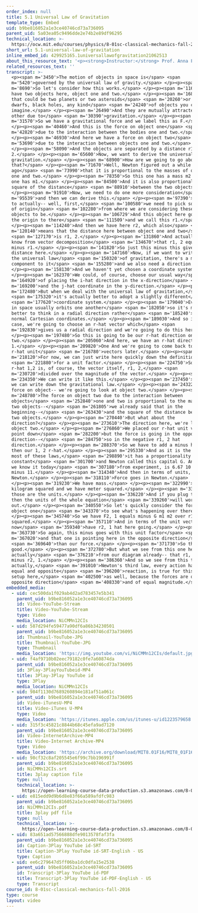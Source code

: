 ```yaml
---
order_index: null
title: 5.1 Universal Law of Gravitation
template_type: Embed
uid: b9be816052a1e3ce40746cd73a736095
parent_uid: 5a03ea05c9496dde2e74b2e89df96295
technical_location: >-
  https://ocw.mit.edu/courses/physics/8-01sc-classical-mechanics-fall-2016/week-2-newtons-laws/5.1-universal-law-of-gravitation/5.1-universal-law-of-gravitation
short_url: 5.1-universal-law-of-gravitation
inline_embed_id: 429925165.1universallawofgravitation21062513
about_this_resource_text: '<p><strong>Instructor:</strong> Prof. Anna Frebel</p>'
related_resources_text: ''
transcript: >-
  <p><span m='3450'>The motion of objects in space is</span> <span
  m='5420'>governed by the universal law of gravity.</span> </p><p><span
  m='8690'>So let's consider how this works.</span> </p><p><span m='11670'>We
  have two objects here, object one and two.</span> </p><p><span m='16856'>And
  that could be two planets or two asteroids</span> <span m='20260'>or two white
  dwarfs, black holes, any kind</span> <span m='24240'>of objects you can
  imagine.</span> </p><p><span m='26490'>And they are mutually attracted by each
  other due to</span> <span m='30390'>gravitation.</span> </p><p><span
  m='31570'>So we have a gravitational force and we label this as F.</span>
  </p><p><span m='40460'>And this is the force on object one</span> <span
  m='42820'>due to the interaction between the bodies one and two.</span>
  </p><p><span m='46930'>And here we have a force on object two</span> <span
  m='53690'>due to the interaction between objects one and two.</span>
  </p><p><span m='58090'>And the objects are separated by a distance r1,
  2.</span> </p><p><span m='65600'>Now, we want to derive the universal law of
  gravitation.</span> </p><p><span m='68900'>How are we going to go about
  that?</span> </p><p><span m='71670'>Well, Newton figured out a while
  ago</span> <span m='73990'>that it is proportional to the masses of objects
  one and two.</span> </p><p><span m='78350'>So this one has a mass m2 and this
  one has m1.</span> </p><p><span m='84500'>And it is also proportional to the
  square of the distance</span> <span m='88910'>between the two objects.</span>
  </p><p><span m='91910'>Now, we need to do one more consideration</span> <span
  m='95539'>and then we can derive this.</span> </p><p><span m='97390'>We need
  to actually-- well, first,</span> <span m='100580'>we need to pick some kind
  of origin</span> <span m='102280'>from where we are considering these two
  objects to be.</span> </p><p><span m='106729'>And this object here goes from
  the origin to there</span> <span m='111509'>and we call this r1.</span>
  </p><p><span m='114240'>And then we have here r2, which also</span> <span
  m='120140'>means that the distance here between object one and two</span>
  <span m='127170'>is r1, 2.</span> </p><p><span m='131860'>And actually, we
  know from vector decomposition</span> <span m='134670'>that r1, 2 equals r2
  minus r1.</span> </p><p><span m='141820'>So just this minus this gives us this
  distance here.</span> </p><p><span m='147160'>Now, if we want to write down
  the universal law</span> <span m='150320'>of gravitation, there's a magnitude
  component to it</span> <span m='155280'>and we also need a direction.</span>
  </p><p><span m='158130'>And we haven't yet chosen a coordinate system.</span>
  </p><p><span m='162370'>We could, of course, choose our usual way</span> <span
  m='164920'>of placing the i-hat direction in the x-direction</span> <span
  m='169200'>and the j-hat coordinate in the y-direction.</span> </p><p><span
  m='172480'>But when we deal with the universal law of gravitation,</span>
  <span m='175320'>it's actually better to adopt a slightly different</span>
  <span m='177620'>coordinate system.</span> </p><p><span m='179040'>Everything
  in space usually orbits one another</span> <span m='182050'>so it's much
  better to think in a radial direction rather</span> <span m='185240'>than just
  normal Cartesian coordinates.</span> </p><p><span m='189030'>And so in this
  case, we're going to choose an r-hat vector which</span> <span
  m='192830'>gives us a radial direction and we're going to do this here.</span>
  </p><p><span m='197480'>So this is going to be our r-hat direction on object
  two.</span> </p><p><span m='205060'>And here, we have an r-hat direction 2,
  1.</span> </p><p><span m='209820'>One And we're going to come back to the
  r-hat unit</span> <span m='216780'>vectors later.</span> </p><p><span
  m='218120'>For now, we can just write here quickly down the definition</span>
  <span m='221880'>for a unit factor.</span> </p><p><span m='224750'>So our
  r-hat 1,2 is, of course, the vector itself, r1, 2,</span> <span
  m='230720'>divided over the magnitude of the vector.</span> </p><p><span
  m='234350'>We can write it like this.</span> </p><p><span m='237450'>And now
  we can write down the gravitational law.</span> </p><p><span m='243220'>So the
  force on object-- we're going to look at object two.</span> </p><p><span
  m='248780'>The force on object two due to the interaction between
  objects</span> <span m='252840'>one and two is proportional to the mass of the
  two objects--</span> <span m='261805'>we already said that in the
  beginning--</span> <span m='263430'>and the square of the distance between the
  two objects.</span> </p><p><span m='270440'>But what about the
  direction?</span> </p><p><span m='273610'>The direction here, we're looking at
  object two.</span> </p><p><span m='276860'>We placed our r-hat unit vector to
  point down</span> <span m='282200'>but the force is going in the opposite
  direction--</span> <span m='284750'>so in the negative r1, 2 hat
  direction.</span> </p><p><span m='288370'>So we have to add a minus here and
  then our 1, 2 r-hat.</span> </p><p><span m='295330'>And as it is the case with
  most of these laws,</span> <span m='298890'>it has a proportionality
  constant</span> <span m='301700'>and Newton called this capital G. And G, as
  we know it today</span> <span m='307180'>from experiment, is 6.67 10 to the
  minus 11.</span> </p><p><span m='314340'>And then in terms of units, we have
  Newton.</span> </p><p><span m='318110'>Force goes in Newton.</span>
  </p><p><span m='319230'>We have mass.</span> </p><p><span m='322990'>This is
  kilogram squared and we have meter squared.</span> </p><p><span m='332800'>So
  those are the units.</span> </p><p><span m='336220'>And if you plug those in,
  then the units of the whole equation</span> <span m='339260'>will work
  out.</span> </p><p><span m='340550'>So let's quickly consider the force in
  object one</span> <span m='343370'>to see what's happening over there.</span>
  </p><p><span m='345740'>So we have F2, 1 equals minus G m1 m2 over r1, 2
  squared.</span> </p><p><span m='357110'>And in terms of the unit vector, we
  now</span> <span m='359340'>have r2, 1 hat here going.</span> </p><p><span
  m='363730'>So again, this minus goes with this unit factor</span> <span
  m='367020'>and that one is pointing here in the opposite direction</span>
  <span m='369640'>than our force.</span> </p><p><span m='371730'>So that's all
  good.</span> </p><p><span m='372780'>But what we see from this one here-- and
  actually</span> <span m='376210'>from our diagram already-- that r1, 2 equals
  minus r2, 1.</span> </p><p><span m='386360'>And so we see from this then that
  actually,</span> <span m='391010'>Newton's third law, every action has an
  equal and opposite</span> <span m='396200'>reaction, is true for this little
  setup here,</span> <span m='402500'>as well, because the forces are of
  opposite direction</span> <span m='408330'>and of equal magnitude.</span> </p>
embedded_media:
  - uid: cec500da1f029ab4d2ad783457e5b341
    parent_uid: b9be816052a1e3ce40746cd73a736095
    id: Video-YouTube-Stream
    title: Video-YouTube-Stream
    type: Video
    media_location: NiCMMn12CIs
  - uid: 587d294fe59477a90df6a86b34230501
    parent_uid: b9be816052a1e3ce40746cd73a736095
    id: Thumbnail-YouTube-JPG
    title: Thumbnail-YouTube-JPG
    type: Thumbnail
    media_location: 'https://img.youtube.com/vi/NiCMMn12CIs/default.jpg'
  - uid: f4af9710b02eec79182c0fe7a60874da
    parent_uid: b9be816052a1e3ce40746cd73a736095
    id: 3Play-3PlayYouTubeid-MP4
    title: 3Play-3Play YouTube id
    type: 3Play
    media_location: NiCMMn12CIs
  - uid: 984f1130d7689260894e181af51a061c
    parent_uid: b9be816052a1e3ce40746cd73a736095
    id: Video-iTunesU-MP4
    title: Video-iTunes U-MP4
    type: Video
    media_location: 'https://itunes.apple.com/us/itunes-u/id1223579658'
  - uid: 315f3c45821c8844b68c45efa9ad7120
    parent_uid: b9be816052a1e3ce40746cd73a736095
    id: Video-InternetArchive-MP4
    title: Video-Internet Archive-MP4
    type: Video
    media_location: 'https://archive.org/download/MIT8.01F16/MIT8_01F16_L05v01_360p.mp4'
  - uid: 98cf32c8af205545e6f99c7bb196991f
    parent_uid: b9be816052a1e3ce40746cd73a736095
    id: NiCMMn12CIs.srt
    title: 3play caption file
    type: null
    technical_location: >-
      https://open-learning-course-data-production.s3.amazonaws.com/8-01sc-classical-mechanics-fall-2016/98cf32c8af205545e6f99c7bb196991f_NiCMMn12CIs.srt
  - uid: e815edd9d9b6d8e83f66a589afdfc983
    parent_uid: b9be816052a1e3ce40746cd73a736095
    id: NiCMMn12CIs.pdf
    title: 3play pdf file
    type: null
    technical_location: >-
      https://open-learning-course-data-production.s3.amazonaws.com/8-01sc-classical-mechanics-fall-2016/e815edd9d9b6d8e83f66a589afdfc983_NiCMMn12CIs.pdf
  - uid: 83a651ad57566888dfe9013578faf3fa
    parent_uid: b9be816052a1e3ce40746cd73a736095
    id: Caption-3Play YouTube id-SRT
    title: Caption-3Play YouTube id-SRT-English - US
    type: Caption
  - uid: ee6c279647d5ff06ba1dc0dfa15e2538
    parent_uid: b9be816052a1e3ce40746cd73a736095
    id: Transcript-3Play YouTube id-PDF
    title: Transcript-3Play YouTube id-PDF-English - US
    type: Transcript
course_id: 8-01sc-classical-mechanics-fall-2016
type: course
layout: video
---
```

